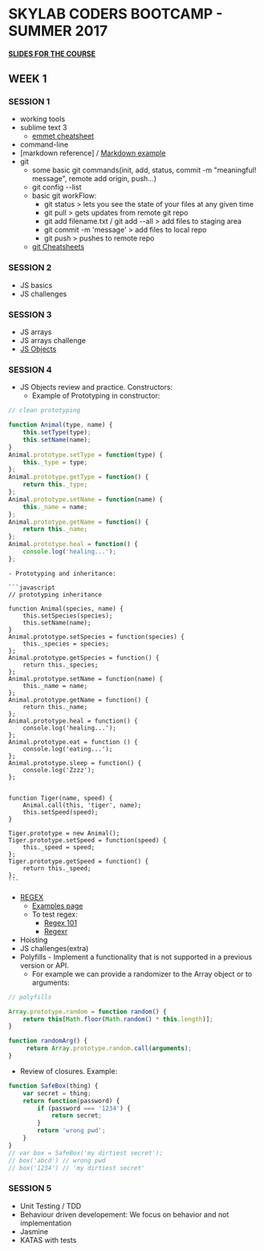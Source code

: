 # SKYLAB CODERS BOOTCAMP - SUMMER 2017

#### [SLIDES FOR THE COURSE](https://skylabcoders.github.io/bootcamp-julio2017/)

## WEEK 1

### SESSION 1
* working tools
* sublime text 3
    - [emmet cheatsheet](https://docs.emmet.io/cheat-sheet/)
* command-line
* [markdown reference] / [Markdown example]
* git
    * some basic git commands(init, add, status, commit -m "meaningful! message", remote add origin, push...)
    * git config --list
    * basic git workFlow:
        - git status > lets you see the state of your files at any given time
        - git pull > gets updates from remote git repo
        - git add filename.txt / git add --all > add files to staging area
        - git commit -m 'message' > add files to local repo
        - git push > pushes to remote repo
    * [git Cheatsheets](http://files.zeroturnaround.com/pdf/zt_git_cheat_sheet.pdf)

### SESSION 2
* JS basics
* JS challenges

### SESSION 3
* JS arrays
* JS arrays challenge
* [JS Objects](https://github.com/juanmaguitar/javascript-notes/tree/master/markdown-en/05-arrays-objects)

### SESSION 4
* JS Objects review and practice. Constructors:
    - Example of Prototyping in constructor:
```javascript
// clean prototyping

function Animal(type, name) {
    this.setType(type);
    this.setName(name);
}
Animal.prototype.setType = function(type) {
    this._type = type;
};
Animal.prototype.getType = function() {
    return this._type;
};
Animal.prototype.setName = function(name) {
    this._name = name;
};
Animal.prototype.getName = function() {
    return this._name;
};
Animal.prototype.heal = function() {
    console.log('healing...');
};
```

    - Prototyping and inheritance:
      
    ```javascript
    // prototyping inheritance

    function Animal(species, name) {
        this.setSpecies(species);
        this.setName(name);
    }
    Animal.prototype.setSpecies = function(species) {
        this._species = species;
    };
    Animal.prototype.getSpecies = function() {
        return this._species;
    };
    Animal.prototype.setName = function(name) {
        this._name = name;
    };
    Animal.prototype.getName = function() {
        return this._name;
    };
    Animal.prototype.heal = function() {
        console.log('healing...');
    };
    Animal.prototype.eat = function () {
        console.log('eating...');
    };
    Animal.prototype.sleep = function() {
        console.log('Zzzz');
    };


    function Tiger(name, speed) {
        Animal.call(this, 'tiger', name);
        this.setSpeed(speed);
    }

    Tiger.prototype = new Animal();
    Tiger.prototype.setSpeed = function(speed) {
        this._speed = speed;
    };
    Tiger.prototype.getSpeed = function() {
        return this._speed;
    };
    ```

* [REGEX](https://github.com/juanmaguitar/javascript-notes/tree/master/markdown-en/08-regular-expressions)
    - [Examples page](https://lornajane.net/posts/2011/simple-regular-expressions-by-example)
    - To test regex: 
        - [Regex 101](https://regex101.com)
        - [Regexr](http://regexr.com)
* Hoisting
* JS challenges(extra)
* Polyfills - Implement a functionality that is not supported in a previous version or API. 
    - For example we can provide a randomizer to the Array object or to arguments: 
```javascript
// polyfills

Array.prototype.random = function random() {
    return this[Math.floor(Math.random() * this.length)];
}

function randomArg() {
     return Array.prototype.random.call(arguments);
}
```
 
* Review of closures. Example:
```javascript
function SafeBox(thing) {
    var secret = thing;
    return function(password) {
        if (password === '1234') {
            return secret;
        }
        return 'wrong pwd';
    } 
}
// var box = SafeBox('my dirtiest secret');
// box('abcd') // wrong pwd
// box('1234') // 'my dirtiest secret'
```

### SESSION 5
* Unit Testing / TDD
* Behaviour driven developement: We focus on behavior and not implementation
* Jasmine
* KATAS with tests

<!--references -->
[markdown]: https://blog.ghost.org/markdown/
[Markdown example]: https://github.com/tonimg/Course
